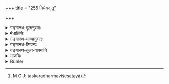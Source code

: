 +++
title = "255 निर्भयन् तु"

+++

<details><summary>गङ्गानथ-मूलानुवादः</summary>

If however his kingdom, resting on the strength of his arms, is secure from danger,—it flourishes constantly, like a well-watered tree.—(255)
</details>

<details><summary>मेधातिथिः</summary>

प्रसिद्धम् एवैतच् छ्लोके तस्करवधविधिशेषतया[^६५२] अनूद्यते ॥ ९.२५५ ॥


[^६५२]:
     M G J: taskaradharmaviśeṣatayā
</details>

<details><summary>गङ्गानथ-भाष्यानुवादः</summary>

What is already known is reiterated here, with reference to thieves.—(255)
</details>

<details><summary>गङ्गानथ-टिप्पन्यः</summary>

This verse is quoted in *Vivādaratnākara* (p. 294).
</details>

<details><summary>गङ्गानथ-तुल्य-वाक्यानि</summary>

**(verses 9.253-255)  
**

\[See under [8.307],
[386-387].\]

See Comparative notes for [Verse 9.253].
</details>

<details><summary>भारुचिः</summary>

दृष्टार्थसंबन्धेनेयम् अदृष्टफलस्तुतिः ॥ ९.२५४–५५ ॥
</details>

<details><summary>Bühler</summary>

255	But if his kingdom be secure, protected by the strength of his arm, it will constantly flourish like a (well)- watered tree.
</details>
